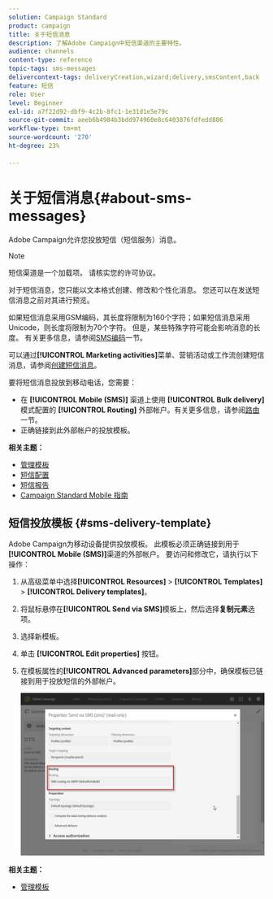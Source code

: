 ```yaml
---
solution: Campaign Standard
product: campaign
title: 关于短信消息
description: 了解Adobe Campaign中短信渠道的主要特性。
audience: channels
content-type: reference
topic-tags: sms-messages
delivercontext-tags: deliveryCreation,wizard;delivery,smsContent,back
feature: 短信
role: User
level: Beginner
exl-id: a7f22d92-dbf9-4c2b-8fc1-1e31d1e5e79c
source-git-commit: aeeb6b4984b3bdd974960e8c6403876fdfedd886
workflow-type: tm+mt
source-wordcount: '270'
ht-degree: 23%

---
```


# 关于短信消息{#about-sms-messages}

Adobe Campaign允许您投放短信（短信服务）消息。

>[!NOTE]
>
>短信渠道是一个加载项。 请核实您的许可协议。

对于短信消息，您只能以文本格式创建、修改和个性化消息。 您还可以在发送短信消息之前对其进行预览。

如果短信消息采用GSM编码，其长度将限制为160个字符；如果短信消息采用Unicode，则长度将限制为70个字符。 但是，某些特殊字符可能会影响消息的长度。 有关更多信息，请参阅[SMS编码](../../administration/using/configuring-sms-channel.md#sms-encoding--length-and-transliteration)一节。

可以通过&#x200B;**[!UICONTROL Marketing activities]**&#x200B;菜单、营销活动或工作流创建短信消息，请参阅[创建短信消息](../../channels/using/creating-an-sms-message.md)。

要将短信消息投放到移动电话，您需要：

* 在 **[!UICONTROL Mobile (SMS)]** 渠道上使用 **[!UICONTROL Bulk delivery]** 模式配置的 **[!UICONTROL Routing]** 外部帐户。有关更多信息，请参阅[路由](../../administration/using/configuring-sms-channel.md#defining-an-sms-routing)一节。
* 正确链接到此外部帐户的投放模板。

**相关主题：**

* [管理模板](../../start/using/marketing-activity-templates.md)
* [短信配置](../../administration/using/configuring-sms-channel.md#defining-an-sms-routing)
* [短信报告](../../reporting/using/sms-report.md)
* [Campaign Standard Mobile 指南](https://helpx.adobe.com/cn/campaign/kb/acs-mobile.html)

## 短信投放模板 {#sms-delivery-template}

Adobe Campaign为移动设备提供投放模板。 此模板必须正确链接到用于&#x200B;**[!UICONTROL Mobile (SMS)]**&#x200B;渠道的外部帐户。 要访问和修改它，请执行以下操作：

1. 从高级菜单中选择&#x200B;**[!UICONTROL Resources]** > **[!UICONTROL Templates]** > **[!UICONTROL Delivery templates]**。
1. 将鼠标悬停在&#x200B;**[!UICONTROL Send via SMS]**&#x200B;模板上，然后选择&#x200B;**复制元素**&#x200B;选项。
1. 选择新模板。
1. 单击 **[!UICONTROL Edit properties]** 按钮。
1. 在模板属性的&#x200B;**[!UICONTROL Advanced parameters]**&#x200B;部分中，确保模板已链接到用于投放短信的外部帐户。

   ![](assets/sms_template.png)

**相关主题：**

* [管理模板](../../start/using/marketing-activity-templates.md)
